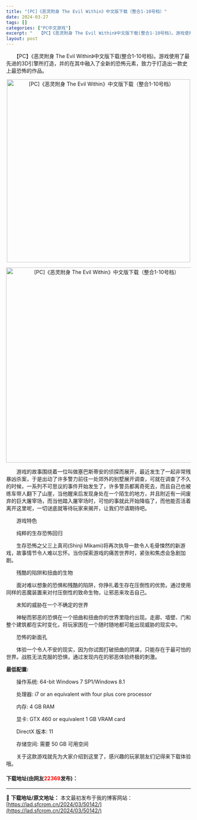 ```yaml
---
title: "[PC]《恶灵附身 The Evil Within》中文版下载（整合1-10号档）"
date: 2024-03-27
tags: []
categories: ["PC中文游戏"]
excerpt: "　　【PC】《恶灵附身 The Evil Within》中文版下载(整合1-10号档)。游戏使用了最先进的3D引擎所打造，并的在其中融入了全新的恐怖元素，致力于打造出一款史上最恐怖的作品。 　　游戏的故事围绕着一位叫做塞巴斯蒂安的侦探而展开，最近发生了一起非常残暴凶杀案，于是出动了许多警力前往一处郊&hellip;"
layout: post
---
```


 <p>　　【PC】《恶灵附身 The Evil Within》中文版下载(整合1-10号档)。游戏使用了最先进的3D引擎所打造，并的在其中融入了全新的恐怖元素，致力于打造出一款史上最恐怖的作品。</p> <p align="center"><img align="" border="0" src="https://lad.sfcrom.cn/wp-content/uploads/2024/03/20240327_66036d9d7fb7f.webp" width="500" alt="[PC]《恶灵附身 The Evil Within》中文版下载（整合1-10号档）" /></p> <p align="center"><img align="" border="0" src="https://lad.sfcrom.cn/wp-content/uploads/2024/03/20240327_66036d9dcd2a1.webp" width="533" alt="[PC]《恶灵附身 The Evil Within》中文版下载（整合1-10号档）" /></p> <p>　　游戏的故事围绕着一位叫做塞巴斯蒂安的侦探而展开，最近发生了一起非常残暴凶杀案，于是出动了许多警力前往一处郊外的别墅展开调查，可就在调查了不久的时候，一系列不可思议的事件开始发生了，许多警员都离奇死去，而且自己也被练车带人翻下了山崖，当他醒来后发现身处在一个陌生的地方，并且附近有一间废弃的巨大屠宰场，而当他踏入屠宰场时，可怕的事就此开始降临了，而他能否活着离开这里呢，一切谜底就等待玩家来揭开，让我们尽请期待吧。</p> <p>　　游戏特色</p> <p>　　纯粹的生存恐怖回归</p> <p>　　生存恐怖之父三上真司(Shinji Mikami)将再次执导一款令人毛骨悚然的新游戏，故事情节令人难以忘怀。当你探索游戏的痛苦世界时，紧张和焦虑会急剧加剧。</p> <p>　　残酷的陷阱和扭曲的生物</p> <p>　　面对难以想象的恐惧和残酷的陷阱，你挣扎着生存在压倒性的优势。通过使用同样的恶魔装置来对付压倒性的致命生物，让邪恶来攻击自己。</p> <p>　　未知的威胁在一个不确定的世界</p> <p>　　神秘而邪恶的恐惧在一个扭曲和扭曲你的世界里隐约出现。走廊、墙壁、门和整个建筑都在实时变化，将玩家困在一个随时随地都可能出现威胁的现实中。</p> <p>　　恐怖的新面孔</p> <p>　　体验一个令人不安的现实，因为你试图打破扭曲的阴谋，只能存在于最可怕的世界。战胜无法克服的恐惧，通过发现内在的邪恶体验终极的刺激。</p> <p><strong>最低配置:</strong></p> <p>　　操作系统: 64-bit Windows 7 SP1/Windows 8.1</p> <p>　　处理器: i7 or an equivalent with four plus core processor</p> <p>　　内存: 4 GB RAM</p> <p>　　显卡: GTX 460 or equivalent 1 GB VRAM card</p> <p>　　DirectX 版本: 11</p> <p>　　存储空间: 需要 50 GB 可用空间</p> <p>　　关于这款游戏就先为大家介绍到这里了，感兴趣的玩家朋友们记得来下载体验哦。</p> <p><h4>下载地址(由网友<font color="red">22369</font>发布)：</h4></p> 

---
📖 **下载地址/原文地址：** 本文最初发布于我的博客网站：[https://lad.sfcrom.cn/2024/03/50142/](https://lad.sfcrom.cn/2024/03/50142/)
